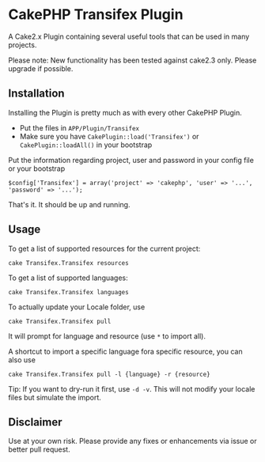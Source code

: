 # CakePHP Transifex Plugin

A Cake2.x Plugin containing several useful tools that can be used in many projects.

Please note: New functionality has been tested against cake2.3 only. Please upgrade if possible.

## Installation
Installing the Plugin is pretty much as with every other CakePHP Plugin.

* Put the files in `APP/Plugin/Transifex`
* Make sure you have `CakePlugin::load('Transifex')` or `CakePlugin::loadAll()` in your bootstrap

Put the information regarding project, user and password in your config file or your bootstrap

	$config['Transifex'] = array('project' => 'cakephp', 'user' => '...', 'password' => '...');

That's it. It should be up and running.

## Usage

To get a list of supported resources for the current project:

	cake Transifex.Transifex resources

To get a list of supported languages:

	cake Transifex.Transifex languages

To actually update your Locale folder, use

	cake Transifex.Transifex pull

It will prompt for language and resource (use `*` to import all).

A shortcut to import a specific language fora specific resource, you can also use

	cake Transifex.Transifex pull -l {language} -r {resource}

Tip: If you want to dry-run it first, use `-d -v`. This will not modify your locale files but simulate the import.

## Disclaimer
Use at your own risk. Please provide any fixes or enhancements via issue or better pull request.
